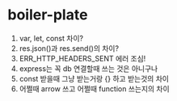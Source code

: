 # boiler-plate

1. var, let, const 차이?
2. res.json()과 res.send()의 차이?
3. ERR_HTTP_HEADERS_SENT 에러 조심!
4. express는 꼭 db 연결할때 쓰는 것은 아니구나
5. const 받을때 그냥 받는거랑 {} 하고 받는것의 차이
6. 어쩔때 arrow 쓰고 어쩔때 function 쓰는지의 차이